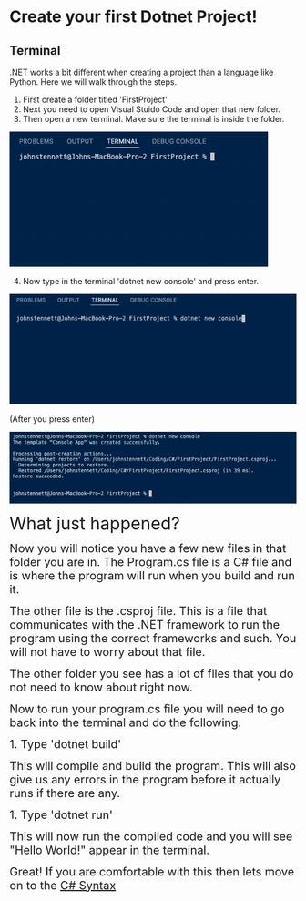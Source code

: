 # Create your first Dotnet Project!

## Terminal
.NET works a bit different when creating a project than a language like Python. Here we will walk through the steps.

1. First create a folder titled 'FirstProject'
2. Next you need to open Visual Stuido Code and open that new folder.
3. Then open a new terminal. Make sure the terminal is inside the folder.

![terminal](../Assets/Terminal.png)

4. Now type in the terminal 'dotnet new console' and press enter.

![DotnetNew](../Assets/DotnetNew.png)

(After you press enter)

![DotnetNew](../Assets/DotnetNewEnter.png)

<span style = "font-size:30px">What just happened?</span>

<span style = "font-size:20px">Now you will notice you have a few new files in that folder you are in. The Program.cs file is a C# file and is where the program will run when you build and run it.</span>

<span style = "font-size:20px">The other file is the .csproj file. This is a file that communicates with the .NET framework to run the program using the correct frameworks and such. You will not have to worry about that file.</span>

<span style = "font-size:20px">The other folder you see has a lot of files that you do not need to know about right now.</span>

<span style = "font-size:20px">Now to run your program.cs file you will need to go back into the terminal and do the following.</span>

<span style = "font-size:20px">1. Type 'dotnet build'</span>

<span style = "font-size:20px">This will compile and build the program. This will also give us any errors in the program before it actually runs if there are any.</span>

<span style = "font-size:20px">1. Type 'dotnet run'</span>

<span style = "font-size:20px">This will now run the compiled code and you will see "Hello World!" appear in the terminal.</span>

<span style = "font-size:20px">Great! If you are comfortable with this then lets move on to the [C# Syntax](../Syntax/Syntax.md)